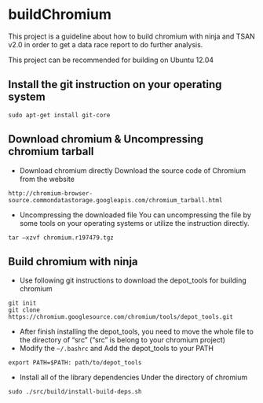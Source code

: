# buildChromium
This project is a guideline about how to build chromium with ninja and TSAN v2.0 in order to get a data race report to do further analysis.

This project can be recommended for building on Ubuntu 12.04
## Install the git instruction on your operating system
```
sudo apt-get install git-core
```

## Download chromium & Uncompressing chromium tarball
* Download chromium directly
Download the source code of Chromium from the website
```
http://chromium-browser-source.commondatastorage.googleapis.com/chromium_tarball.html
```
* Uncompressing the downloaded file
You can uncompressing the file by some tools on your operating systems or utilize the instruction directly.
```
tar –xzvf chromium.r197479.tgz
```

## Build chromium with ninja
* Use following git instructions to download the depot_tools for building chromium
```
git init
git clone https://chromium.googlesource.com/chromium/tools/depot_tools.git
```
* After finish installing the depot_tools, you need to move the whole file to the directory of “src” (“src” is belong to your chromium project)
*	Modify the ```~/.bashrc``` and Add the depot_tools to your PATH
```
export PATH=$PATH: path/to/depot_tools
```
* Install all of the library dependencies Under the directory of chromium
```
sudo ./src/build/install-build-deps.sh 
```




